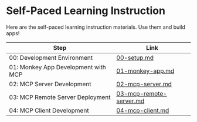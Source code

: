 # Self-Paced Learning Instruction

Here are the self-paced learning instruction materials. Use them and build apps!

| Step                                | Link                                                 |
|-------------------------------------|------------------------------------------------------|
| 00: Development Environment         | [00-setup.md](./00-setup.md)                         |
| 01: Monkey App Development with MCP | [01-monkey-app.md](./01-monkey-app.md)               |
| 02: MCP Server Development          | [02-mcp-server.md](./02-mcp-server.md)               |
| 03: MCP Remote Server Deployment    | [03-mcp-remote-server.md](./03-mcp-remote-server.md) |
| 04: MCP Client Development          | [04-mcp-client.md](./04-mcp-client.md)               |
